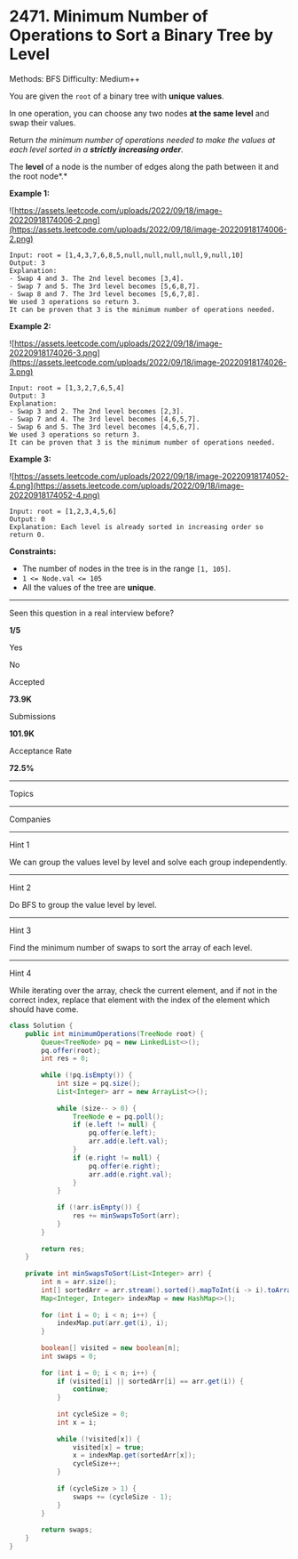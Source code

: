 # 2471. Minimum Number of Operations to Sort a Binary Tree by Level

Methods: BFS
Difficulty: Medium++

You are given the `root` of a binary tree with **unique values**.

In one operation, you can choose any two nodes **at the same level** and swap their values.

Return *the minimum number of operations needed to make the values at each level sorted in a **strictly increasing order***.

The **level** of a node is the number of edges along the path between it and the root node*.*

**Example 1:**

![https://assets.leetcode.com/uploads/2022/09/18/image-20220918174006-2.png](https://assets.leetcode.com/uploads/2022/09/18/image-20220918174006-2.png)

```
Input: root = [1,4,3,7,6,8,5,null,null,null,null,9,null,10]
Output: 3
Explanation:
- Swap 4 and 3. The 2nd level becomes [3,4].
- Swap 7 and 5. The 3rd level becomes [5,6,8,7].
- Swap 8 and 7. The 3rd level becomes [5,6,7,8].
We used 3 operations so return 3.
It can be proven that 3 is the minimum number of operations needed.

```

**Example 2:**

![https://assets.leetcode.com/uploads/2022/09/18/image-20220918174026-3.png](https://assets.leetcode.com/uploads/2022/09/18/image-20220918174026-3.png)

```
Input: root = [1,3,2,7,6,5,4]
Output: 3
Explanation:
- Swap 3 and 2. The 2nd level becomes [2,3].
- Swap 7 and 4. The 3rd level becomes [4,6,5,7].
- Swap 6 and 5. The 3rd level becomes [4,5,6,7].
We used 3 operations so return 3.
It can be proven that 3 is the minimum number of operations needed.

```

**Example 3:**

![https://assets.leetcode.com/uploads/2022/09/18/image-20220918174052-4.png](https://assets.leetcode.com/uploads/2022/09/18/image-20220918174052-4.png)

```
Input: root = [1,2,3,4,5,6]
Output: 0
Explanation: Each level is already sorted in increasing order so return 0.

```

**Constraints:**

- The number of nodes in the tree is in the range `[1, 105]`.
- `1 <= Node.val <= 105`
- All the values of the tree are **unique**.

---

Seen this question in a real interview before?

**1/5**

Yes

No

Accepted

**73.9K**

Submissions

**101.9K**

Acceptance Rate

**72.5%**

---

Topics

---

Companies

---

Hint 1

We can group the values level by level and solve each group independently.

---

Hint 2

Do BFS to group the value level by level.

---

Hint 3

Find the minimum number of swaps to sort the array of each level.

---

Hint 4

While iterating over the array, check the current element, and if not in the correct index, replace that element with the index of the element which should have come.

```java
class Solution {
    public int minimumOperations(TreeNode root) {
        Queue<TreeNode> pq = new LinkedList<>();
        pq.offer(root);
        int res = 0;
        
        while (!pq.isEmpty()) {
            int size = pq.size();
            List<Integer> arr = new ArrayList<>();
            
            while (size-- > 0) {
                TreeNode e = pq.poll();
                if (e.left != null) {
                    pq.offer(e.left);
                    arr.add(e.left.val);
                }
                if (e.right != null) {
                    pq.offer(e.right);
                    arr.add(e.right.val);   
                }
            }
            
            if (!arr.isEmpty()) {
                res += minSwapsToSort(arr);
            }
        }
        
        return res;
    }
    
    private int minSwapsToSort(List<Integer> arr) {
        int n = arr.size();
        int[] sortedArr = arr.stream().sorted().mapToInt(i -> i).toArray();
        Map<Integer, Integer> indexMap = new HashMap<>();
        
        for (int i = 0; i < n; i++) {
            indexMap.put(arr.get(i), i);
        }
        
        boolean[] visited = new boolean[n];
        int swaps = 0;
        
        for (int i = 0; i < n; i++) {
            if (visited[i] || sortedArr[i] == arr.get(i)) {
                continue;
            }
            
            int cycleSize = 0;
            int x = i;
            
            while (!visited[x]) {
                visited[x] = true;
                x = indexMap.get(sortedArr[x]);
                cycleSize++;
            }
            
            if (cycleSize > 1) {
                swaps += (cycleSize - 1);
            }
        }
        
        return swaps;
    }
}

```